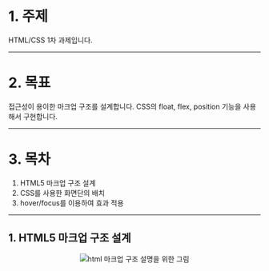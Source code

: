 # 1. 주제
HTML/CSS 1차 과제입니다.

***
# 2. 목표
접근성이 용이한 마크업 구조를 설계합니다.
CSS의 float, flex, position 기능을 사용해서 구현합니다.
***
# 3. 목차
1. HTML5 마크업 구조 설계
2. CSS를 사용한 화면단의 배치
3. hover/focus를 이용하여 효과 적용
***
## 1. HTML5 마크업 구조 설계 

<p align="center">
  <img src="blob:https://imgur.com/219cfd10-3f89-47bb-bd52-4f0da276de39" alt="html 마크업 구조 설명을 위한 그림">
</p>
